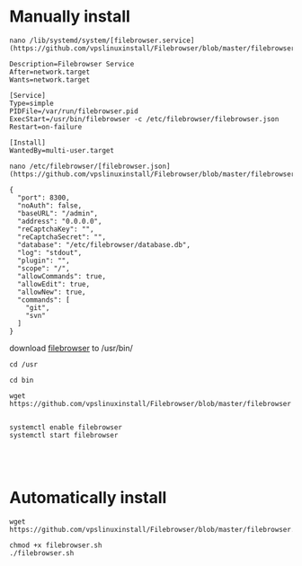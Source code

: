 # Manually install  
```
nano /lib/systemd/system/[filebrowser.service](https://github.com/vpslinuxinstall/Filebrowser/blob/master/filebrowser.service)  

Description=Filebrowser Service  
After=network.target  
Wants=network.target  

[Service]  
Type=simple  
PIDFile=/var/run/filebrowser.pid  
ExecStart=/usr/bin/filebrowser -c /etc/filebrowser/filebrowser.json  
Restart=on-failure  

[Install]  
WantedBy=multi-user.target
```








```
nano /etc/filebrowser/[filebrowser.json](https://github.com/vpslinuxinstall/Filebrowser/blob/master/filebrowser.json)  

{  
  "port": 8300,  
  "noAuth": false,  
  "baseURL": "/admin",  
  "address": "0.0.0.0",  
  "reCaptchaKey": "",  
  "reCaptchaSecret": "",  
  "database": "/etc/filebrowser/database.db",  
  "log": "stdout",  
  "plugin": "",  
  "scope": "/",  
  "allowCommands": true,  
  "allowEdit": true,    
  "allowNew": true,  
  "commands": [  
    "git",  
    "svn"  
  ]  
}
```
















download [filebrowser](https://github.com/vpslinuxinstall/Filebrowser/blob/master/filebrowser) to /usr/bin/  
```
cd /usr  

cd bin    

wget https://github.com/vpslinuxinstall/Filebrowser/blob/master/filebrowser

  
systemctl enable filebrowser    
systemctl start filebrowser
```








<br>








</br>







     
# Automatically install      
```
wget https://github.com/vpslinuxinstall/Filebrowser/blob/master/filebrowser.sh
  
chmod +x filebrowser.sh  
./filebrowser.sh
```




































